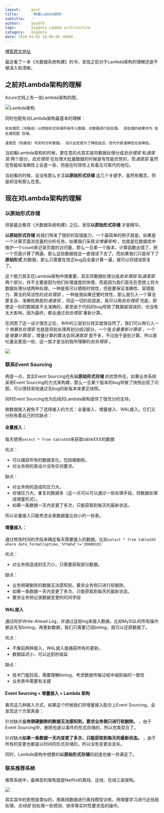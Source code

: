 ```yaml
---
layout:     post
title:      '再看Lambda架构'
subtitle:   ''
author:     boydfd
tags:       bigdata Lambda architecture
category:   bigdata
date: 2020-03-01 14:00:00 +0800
---
```


[博客原文地址](https://www.aboydfd.com/test/2021/07/10/lambda-architecture/)

最近看了一本《大数据系统构建》的书，发现之前对于Lambda架构的理解还是不够深入和清晰。


## 之前对Lambda架构的理解

Azure文档上有一张Lambda架构的图，

![Lambda架构](https://docs.microsoft.com/zh-cn/azure/architecture/data-guide/big-data/images/lambda.png)

同时也配有对Lambda架构最基本的理解：

```
批处理层（冷路径）以原始形式存储所有传入数据，对数据进行批处理。 该处理的结果作为 批处理视图 存储。

速度层（热路径）可实时分析数据。 设计此层是为了降低延迟，但代价是准确性也会降低。
```

当初看Lambda架构的时候，更在意的点其实是将数据处理分成*批处理层* 和*速度层* 两个部分，*批处理层* 在处理大批量数据的时候是有性能优势的，而*速度层* 虽然在性能和准确性上会差一些，但是在时效性上有着无可取代的地位。

当初看的时候，会没有那么关注**以原始形式存储** 这几个关键字，虽然有概念，但是却没有那么在意。

## 现在对Lambda架构的理解

### 以原始形式存储

但是最近看完《大数据系统构建》之后，发现**以原始形式存储** 才是精华。

**以原始形式存储** 给我们带来了很好的容错能力，一个最简单的例子就是，如果是一个计算页面浏览量的分析任务，如果我们采用*全增量架构* ，也就是在数据库中维护一个count来记录页面的访问量，那么一旦某一个版本，计算函数出错了，把一个页面计算了两遍，那么这些数据就会一直错误下去了。而如果我们只是存下了**原始形式** 的数据，那么只需要在改正bug后全量计算一遍，就可以将错误恢复了。

这个能力其实在Lambda架构中很重要，其实将数据处理分成*批处理层* 和*速度层* 两个部分，并不主要是因为他们处理速度的快慢，而是因为我们首先在思想上将大数据处理分成两种处理，一种是我可以牺牲时效性，但是要保证准确性、容错能力、算法的简洁性的*批处理层* 。一种是我如果还要时效性，那么就引入一个算法更复杂、准确性稍差的*速度层* ，但这一切的前提是，我可以用*批处理层* 兜底，即使这一刻的数据是不太准确的，甚至由于代码的bug导致了数据是错误的，也没有太大影响，因为最终，都会通过*批处理层* 重新计算。

在洞悉了这一设计理念之后，书中的三层划分其实就很自然了，我们可以再引入一个*增量批处理层* 也就是将批处理再划分成2部分，一个是*全量重新计算层* ，一个是*增量计算层* ，增量计算的算法会同*速度层* 差不多，不过由于是批计算，所以吞吐量会更高一些，这一层才是当初我所理解的*批处理层* 。

![](https://nextcloud.aboydfd.com/s/tf3mECMGSRSKjR9/preview)

### 联系Event Sourcing
再提一点，其实Event Sourcing也有**以原始形式存储** 的优势所在，如果业务系统采用Event Sourcing的方式来构建，那么一旦某个版本的bug导致了快照出现了问题，可以很轻易地通过无bug的新版本来更正快照。

同时Event Sourcing也为后续的Lambda架构提供了很充分的支持。

做数据接入避免不了选择接入的方式：全量接入、增量接入、WAL接入。它们又分别有着自己的优缺点：

#### 全量接入：

每天使用`select * from tableXXX`来获取tableXXX的数据

优点：
- 可以捕获所有的数据变化，包括硬删除。
- 对业务侧的表设计没有任何要求。

缺点：
- 对业务侧的造成的压力大。
- 存储压力大，重复的数据多（这一点可以可以通过一些处理手段，将数据处理成增量形式）。
- 如果一条数据一天内变更了多次，只能获取到每天的最新状态。

所以全量接入只能考虑全表数据量比较小的一些表。

#### 增量接入：

通过修改时间的字段来确定每天需要接入的数据。比如`select * from tableXXX where date_format(optime,'%Y%m%d')='20000101'`

优点：
- 对业务侧造成的压力小，只需要获取部分数据。

缺点：
- 业务侧硬删除的数据无法感知到，要求业务侧只进行软删除。
- 如果一条数据一天内变更了多次，只能获取到每天的最新状态。
- 要求业务侧记录数据变更的时间字段

#### WAL接入

通过同步Write-Ahead Log，并通过这些log来接入数据。比如MySQL的所有操作都会先写binlog，再更新数据，我们只需要订阅binlog，就可以还原数据了。

优点：
- 不像前两种接入，WAL接入能捕获所有的更新。
- 数据延迟小，可以达到秒级延

缺点：
- 技术门槛较高，需要理解binlog、考虑数据传输过程中端到端的一致性
- 业务表中需要有主键

#### Event Sourcing + 增量接入 + Lambda 架构
看完这几种接入方式，如果这个时候我们将增量接入配合上Event Sourcing。会发现这个方案真香：

针对缺点**业务侧硬删除的数据无法感知到，要求业务侧只进行软删除。** ，由于Event Sourcing中，删除也是以事件的形式存储的，所以完美契合了。

针对缺点**如果一条数据一天内变更了多次，只能获取到每天的最新状态。** ，由于所有的变更也都是以时间的形式存储的，所以没有变更会丢失。

同时，Lambda架构中想要的**以原始形式存储**的前提也被一并满足了。

### 联系推荐系统

推荐系统中，最典型的架构就是Netflix的离线、近线、在线三层架构。

![](https://nextcloud.aboydfd.com/s/F2pTfNoNZNm8QJB/preview)

其实其中的思想是类似的，用离线数据进行离线模型训练，用增量学习进行近线层处理，*在线层* 则处理一些预测、排序等实时性要求高的操作。
